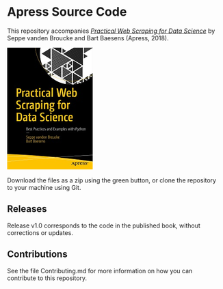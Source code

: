 # Apress Source Code

This repository accompanies [*Practical Web Scraping for Data Science*](https://www.apress.com/9781484235812) by Seppe vanden Broucke and Bart Baesens (Apress, 2018).

[comment]: #cover
![Cover image](9781484235812.jpg)

Download the files as a zip using the green button, or clone the repository to your machine using Git.

## Releases

Release v1.0 corresponds to the code in the published book, without corrections or updates.

## Contributions

See the file Contributing.md for more information on how you can contribute to this repository.